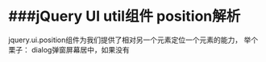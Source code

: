 ###jQuery UI util组件 position解析
====
jquery.ui.position组件为我们提供了相对另一个元素定位一个元素的能力，
举个栗子： dialog弹窗屏幕居中，如果没有